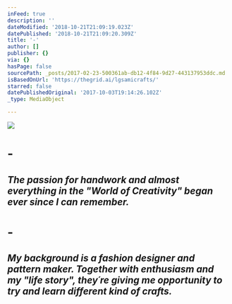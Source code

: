 ```yaml
---
inFeed: true
description: ''
dateModified: '2018-10-21T21:09:19.023Z'
datePublished: '2018-10-21T21:09:20.309Z'
title: '-'
author: []
publisher: {}
via: {}
hasPage: false
sourcePath: _posts/2017-02-23-500361ab-db12-4f84-9d27-443137953ddc.md
isBasedOnUrl: 'https://thegrid.ai/lgsamicrafts/'
starred: false
datePublishedOriginal: '2017-10-03T19:14:26.102Z'
_type: MediaObject

---
```

![](https://the-grid-user-content.s3-us-west-2.amazonaws.com/8a2022a5-1315-41ea-911e-643ef84d2a16.jpg)

# -

## _The passion for handwork and almost everything in the "World of Creativity" began ever since I can remember._

# -

## _My background is a fashion designer and pattern maker. Together with enthusiasm and my "life story", they´re giving me opportunity to try and learn different kind of crafts._